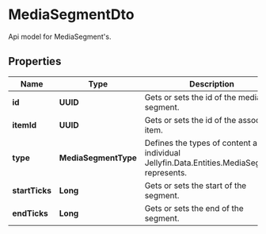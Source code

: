 

# MediaSegmentDto

Api model for MediaSegment's.

## Properties

| Name | Type | Description | Notes |
|------------ | ------------- | ------------- | -------------|
|**id** | **UUID** | Gets or sets the id of the media segment. |  [optional] |
|**itemId** | **UUID** | Gets or sets the id of the associated item. |  [optional] |
|**type** | **MediaSegmentType** | Defines the types of content an individual Jellyfin.Data.Entities.MediaSegment represents. |  [optional] |
|**startTicks** | **Long** | Gets or sets the start of the segment. |  [optional] |
|**endTicks** | **Long** | Gets or sets the end of the segment. |  [optional] |



